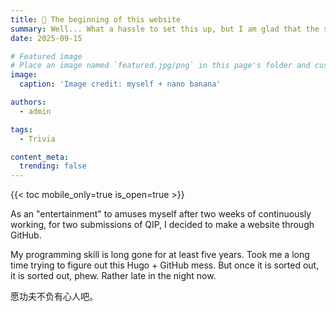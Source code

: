 ```yaml
---
title: 🎉 The beginning of this website
summary: Well... What a hassle to set this up, but I am glad that the site running now.
date: 2025-09-15

# Featured image
# Place an image named `featured.jpg/png` in this page's folder and customize its options here.
image:
  caption: 'Image credit: myself + nano banana'

authors:
  - admin

tags:
  - Trivia

content_meta:
  trending: false
---
```


{{< toc mobile_only=true is_open=true >}}

As an "entertainment" to amuses myself after two weeks of continuously working, for two submissions of QIP, I decided to make a website through GitHub.

My programming skill is long gone for at least five years. Took me a long time trying to figure out this Hugo + GitHub mess. But once it is sorted out, it is sorted out, phew. Rather late in the night now.

愿功夫不负有心人吧。